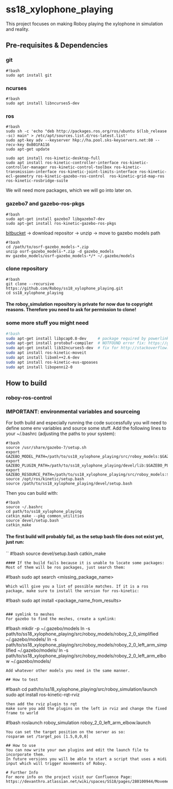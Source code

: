 # ss18_xylophone_playing
This project focuses on making Roboy playing the xylophone in simulation and reality.

## Pre-requisites & Dependencies

### git 
```
#!bash
sudo apt install git
```

### ncurses
```
#!bash
sudo apt install libncurses5-dev
```

### ros
```
#!bash
sudo sh -c 'echo "deb http://packages.ros.org/ros/ubuntu $(lsb_release -sc) main" > /etc/apt/sources.list.d/ros-latest.list'
sudo apt-key adv --keyserver hkp://ha.pool.sks-keyservers.net:80 --recv-key 0xB01FA116
sudo apt-get update

sudo apt install ros-kinetic-desktop-full
sudo apt install ros-kinetic-controller-interface ros-kinetic-controller-manager ros-kinetic-control-toolbox ros-kinetic-transmission-interface ros-kinetic-joint-limits-interface ros-kinetic-ecl-geometry ros-kinetic-gazebo-ros-control  ros-kinetic-grid-map-ros ros-kinetic-rosbridge-suite
```

We will need more packages, which we will go into later on.

### gazebo7 and gazebo-ros-pkgs
```
#!bash
sudo apt-get install gazebo7 libgazebo7-dev
sudo apt-get install ros-kinetic-gazebo-ros-pkgs
```

[bitbucket](https://bitbucket.org/osrf/gazebo_models/downloads) -> download repositor -> unzip -> move to gazebo models path
```
#!bash
cd /path/to/osrf-gazebo_models-*.zip
unzip osrf-gazebo_models-*.zip -d gazebo_models
mv gazebo_models/osrf-gazebo_models-*/* ~/.gazebo/models
```

### clone repository
```
#!bash
git clone --recursive https://github.com/Roboy/ss18_xylophone_playing.git
cd ss18_xylophone_playing
```
#### The roboy_simulation repository is private for now due to copyright reasons. Therefore you need to ask for permission to clone!

### some more stuff you might need

```bash
#!bash
sudo apt-get install libpcap0.8-dev     # package required by powerlink
sudo apt-get install protobuf-compiler  # NOTFOUND error fix: https://github.com/ethz-asl/rotors_simulator/issues/354
sudo apt-get install lib32ncurses5-dev  # fix for http://stackoverflow.com/questions/14416487/gcc-usr-bin-ld-error-cannot-find-lncurses
sudo apt install ros-kinetic-moveit
sudo apt install libxml++2.6-dev
sudo apt install ros-kinetic-eus-qpoases
sudo apt install libopenni2-0

```

## How to build
### roboy-ros-control




### IMPORTANT: environmental variables and sourceing
For both build and especially running the code successfully you will need to define some env variables and source some stuff. Add the following lines to your ~/.bashrc (adjusting the paths to your system):
```
#!bash
source /usr/share/gazebo-7/setup.sh
export GAZEBO_MODEL_PATH=/path/to/ss18_xylophone_playing/src/roboy_models:$GAZEBO_MODEL_PATH
export GAZEBO_PLUGIN_PATH=/path/to/ss18_xylophone_playing/devel/lib:$GAZEBO_PLUGIN_PATH
export GAZEBO_RESOURCE_PATH=/path/to/ss18_xylophone_playing/src/roboy_models:$GAZEBO_RESOURCE_PATH
source /opt/ros/kinetic/setup.bash
source /path/to/ss18_xylophone_playing/devel/setup.bash
```
Then you can build with:
```
#!bash
source ~/.bashrc
cd path/to/ss18_xylophone_playing
catkin_make --pkg common_utilities
source devel/setup.bash
catkin_make
```
#### The first build will probably fail, as the setup bash file does not exist yet, just run:
``
#!bash
source devel/setup.bash
catkin_make
```
#### If the build fails because it is unable to locate some packages:
Most of them will be ros packages, just search them:

```
#!bash
sudo apt search <missing_package_name>
```
Which will give you a list of possible matches. If it is a ros package, make sure to install the version for ros-kinetic:
```
#!bash
sudo apt install <package_name_from_results>
```

### symlink to meshes
For gazebo to find the meshes, create a symlink:
```
#!bash
mkdir -p ~/.gazebo/models
ln -s path/to/ss18_xylophone_playing/src/roboy_models/roboy_2_0_simplified ~/.gazebo/models/
ln -s path/to/ss18_xylophone_playing/src/roboy_models/roboy_2_0_left_arm_simplified ~/.gazebo/models/
ln -s path/to/ss18_xylophone_playing/src/roboy_models/roboy_2_0_left_arm_elbow ~/.gazebo/models/
```
Add whatever other models you need in the same manner.

## How to test
```
#!bash
cd path/to/ss18_xylophone_playing/src/roboy_simulation/launch
sudo apt install ros-kinetic-rqt-rviz
```
then add the rviz plugin to rqt
make sure you add the plugins on the left in rviz and change the fixed frame to world
```
#!bash
roslaunch roboy_simulation roboy_2_0_left_arm_elbow.launch
```
You can set the target position on the server as so:
rosparam set /target_pos [1.5,0,0,0]

## How to use
You can now write your own plugins and edit the launch file to incorporate them.
In future versions you will be able to start a script that uses a midi input which will trigger movements of Roboy. 

# Further Info
For more info on the project visit our Confluence Page:
https://devanthro.atlassian.net/wiki/spaces/SS18/pages/280100944/Movement+Control

